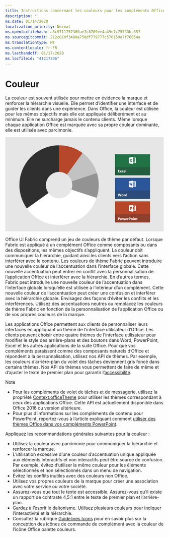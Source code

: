 ```yaml
---
title: Instructions concernant les couleurs pour les compléments Office
description: ''
ms.date: 01/14/2020
localization_priority: Normal
ms.openlocfilehash: a3c9711757369ae7c8709ee4a49e7c75733bc357
ms.sourcegitcommit: 212c810f3480a750df779777c570159a7f76054a
ms.translationtype: MT
ms.contentlocale: fr-FR
ms.lasthandoff: 01/17/2020
ms.locfileid: "41217206"
---
```

# <a name="color"></a>Couleur

La couleur est souvent utilisée pour mettre en évidence la marque et renforcer la hiérarchie visuelle. Elle permet d’identifier une interface et de guider les clients dans une expérience. Dans Office, la couleur est utilisée pour les mêmes objectifs mais elle est appliquée délibérément et au minimum. Elle ne surcharge jamais le contenu clients. Même lorsque chaque application Office est marquée avec sa propre couleur dominante, elle est utilisée avec parcimonie.

![Image du jeu de couleurs d’Office et du jeu de couleurs pour Word, PowerPoint et Excel](../images/office-addins-color-schemes.png)

Office UI Fabric comprend un jeu de couleurs de thème par défaut. Lorsque Fabric est appliqué à un complément Office comme composants ou dans des dispositions, les mêmes objectifs s’appliquent. La couleur doit communiquer la hiérarchie, guidant ainsi les clients vers l’action sans interférer avec le contenu. Les couleurs de thème Fabric peuvent introduire une nouvelle couleur de l’accentuation dans l’interface globale. Cette nouvelle accentuation peut entrer en conflit avec la personnalisation de l’application Office et interférer avec la hiérarchie. En d’autres termes, Fabric peut introduire une nouvelle couleur de l’accentuation dans l’interface globale lorsqu’elle est utilisée à l’intérieur d’un complément. Cette nouvelle couleur de l’accentuation peut créer une confusion et interférer avec la hiérarchie globale. Envisagez des façons d’éviter les conflits et les interférences. Utilisez des accentuations neutres ou remplacez les couleurs de thème Fabric en fonction de la personnalisation de l’application Office ou de vos propres couleurs de la marque.

Les applications Office permettent aux clients de personnaliser leurs interfaces en appliquant un thème de l’interface utilisateur d’Office. Les clients peuvent choisir entre quatre thèmes de l’interface utilisateur pour modifier le style des arrière-plans et des boutons dans Word, PowerPoint, Excel et les autres applications de la suite Office. Pour que vos compléments paraissent comme des composants naturels d’Office et répondent à la personnalisation, utilisez nos API de thèmes. Par exemple, les couleurs d’arrière-plan du volet des tâches deviennent gris foncé dans certains thèmes. Nos API de thèmes vous permettent de faire de même et d’ajuster le texte de premier plan pour garantir l’[accessibilité](../design/accessibility-guidelines.md).

> [!NOTE]
> - Pour les compléments de volet de tâches et de messagerie, utilisez la propriété [Context.officeTheme](/javascript/api/office/office.context) pour utiliser les thèmes correspondant à ceux des applications Office. Cette API est actuellement disponible dans Office 2016 ou version ultérieure.
> - Pour plus d’informations sur les compléments de contenu pour PowerPoint, reportez-vous à l’article expliquant comment [utiliser des thèmes Office dans vos compléments PowerPoint](../powerpoint/use-document-themes-in-your-powerpoint-add-ins.md).

Appliquez les recommandations générales suivantes pour la couleur :

* Utilisez la couleur avec parcimonie pour communiquer la hiérarchie et renforcer la marque.
* L’utilisation excessive d’une couleur d’accentuation unique appliquée aux éléments interactifs et non interactifs peut être source de confusion. Par exemple, évitez d’utiliser la même couleur pour les éléments sélectionnés et non sélectionnés dans un menu de navigation.
* Évitez les conflits inutiles avec des couleurs non Office.
* Utilisez vos propres couleurs de la marque pour créer une association avec votre service ou votre société.
* Assurez-vous que tout le texte est accessible. Assurez-vous qu’il existe un rapport de contraste 4,5:1 entre le texte de premier plan et l’arrière-plan.
* Gardez à l’esprit le daltonisme. Utilisez plusieurs couleurs pour indiquer l’interactivité et la hiérarchie.
* Consultez la rubrique [Guidelines Icons](../design/add-in-icons.md) pour en savoir plus sur la conception des icônes de commande de complément avec la couleur de l’icône Office palette couleurs.
